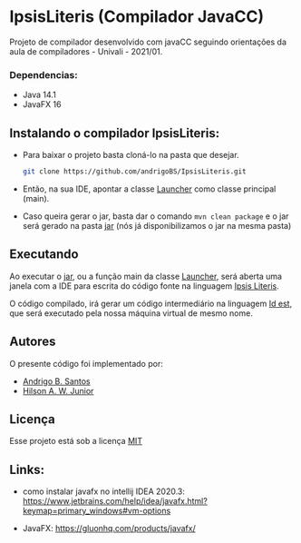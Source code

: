 # IpsisLiteris (Compilador JavaCC)

Projeto de compilador desenvolvido com javaCC seguindo orientações da aula de compiladores - Univali - 2021/01.

### Dependencias:
- Java 14.1
- JavaFX 16

## Instalando o compilador IpsisLiteris:

- Para baixar o projeto basta cloná-lo na pasta que desejar.

  ``` bash
  git clone https://github.com/andrigoBS/IpsisLiteris.git
  ```

- Então, na sua IDE, apontar a classe [Launcher] como classe principal (main).
- Caso queira gerar o jar, basta dar o comando ```mvn clean package``` e o jar será gerado na pasta [jar] (nós já disponibilizamos o jar na mesma pasta)

## Executando

Ao executar o [jar], ou a função main da classe [Launcher], será aberta uma janela com a IDE para escrita do código fonte na linguagem [Ipsis Literis].

O código compilado, irá gerar um código intermediário na linguagem [Id est], que será executado pela nossa máquina virtual de mesmo nome.

## Autores
O presente código foi implementado por:
* [Andrigo B. Santos](https://github.com/andrigoBS)
* [Hilson A. W. Junior](https://github.com/Hilson-Alex)


## Licença

Esse projeto está sob a licença [MIT](/LICENSE)


## Links:
- como instalar javafx no intellij IDEA 2020.3:
  https://www.jetbrains.com/help/idea/javafx.html?keymap=primary_windows#vm-options
    

- JavaFX: https://gluonhq.com/products/javafx/

[Launcher]: /src/main/java/scanner/controller/Launcher.java
[Ipsis Literis]: /sintaxe/IpsisLiteris.md
[Id est]: /sintaxe/IdEst.md
[jar]: /src/jar
